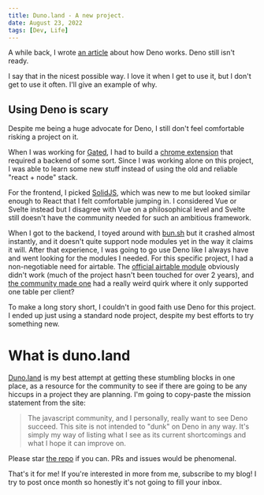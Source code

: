 ```yaml
---
title: Duno.land - A new project.
date: August 23, 2022
tags: [Dev, Life]
---
```

A while back, I wrote [an article](https://linolevan.com/blog/quick_guide_to_deno) about how Deno works. Deno still isn't ready.

I say that in the nicest possible way. I love it when I get to use it, but I don't get to use it often. I'll give an example of why.

## Using Deno is scary
Despite me being a huge advocate for Deno, I still don't feel comfortable risking a project on it.

When I was working for [Gated](https://www.gated.com), I had to build a [chrome extension](https://chrome.google.com/webstore/detail/the-conversation-by-gated/eglckmkkopeccondieabmbhdhibmmakj?hl=en&authuser=0) that required a backend of some sort. Since I was working alone on this project, I was able to learn some new stuff instead of using the old and reliable "react + node" stack.

For the frontend, I picked [SolidJS](https://www.solidjs.com), which was new to me but looked similar enough to React that I felt comfortable jumping in. I considered Vue or Svelte instead but I disagree with Vue on a philosophical level and Svelte still doesn't have the community needed for such an ambitious framework.

When I got to the backend, I toyed around with [bun.sh](https://bun.sh) but it crashed almost instantly, and it doesn't quite support node modules yet in the way it claims it will. After that experience, I was going to go use Deno like I always have and went looking for the modules I needed. For this specific project, I had a non-negotiable need for airtable. The [official airtable module](https://github.com/Airtable/airtable.js/tree/master/src) obviously didn't work (much of the project hasn't been touched for over 2 years), and [the community made one](https://github.com/grikomsn/airtable-deno#comparison-with-nodejs-version) had a really weird quirk where it only supported one table per client?

To make a long story short, I couldn't in good faith use Deno for this project. I ended up just using a standard node project, despite my best efforts to try something new.

# What is duno.land
[Duno.land](https://duno.land) is my best attempt at getting these stumbling blocks in one place, as a resource for the community to see if there are going to be any hiccups in a project they are planning. I'm going to copy-paste the mission statement from the site:

> The javascript community, and I personally, really want to see Deno succeed. This site is not intended to "dunk" on Deno in any way. It's simply my way of listing what I see as its current shortcomings and what I hope it can improve on.

Please star [the repo](https://github.com/lino-levan/duno.land) if you can. PRs and issues would be phenomenal. 

That's it for me! If you're interested in more from me, subscribe to my blog! I try to post once month so honestly it's not going to fill your inbox.